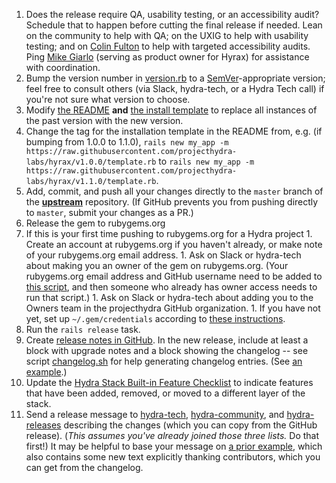 1. Does the release require QA, usability testing, or an accessibility audit? Schedule that to happen before cutting the final release if needed. Lean on the community to help with QA; on the UXIG to help with usability testing; and on [Colin Fulton](https://github.com/justcolin) to help with targeted accessibility audits. Ping [Mike Giarlo](https://github.com/mjgiarlo) (serving as product owner for Hyrax) for assistance with coordination.
1. Bump the version number in [version.rb](https://github.com/projecthydra-labs/hyrax/blob/master/lib/hyrax/version.rb) to a [SemVer](http://semver.org/)-appropriate version; feel free to consult others (via Slack, hydra-tech, or a Hydra Tech call) if you're not sure what version to choose.
1. Modify [the README](https://github.com/projecthydra-labs/hyrax/blob/master/README.md) **and** [the install template](https://github.com/projecthydra-labs/hyrax/blob/master/template.rb) to replace all instances of the past version with the new version.
1. Change the tag for the installation template in the README from, e.g. (if bumping from 1.0.0 to 1.1.0), `rails new my_app -m https://raw.githubusercontent.com/projecthydra-labs/hyrax/v1.0.0/template.rb` to `rails new my_app -m https://raw.githubusercontent.com/projecthydra-labs/hyrax/v1.1.0/template.rb`.
1. Add, commit, and push all your changes directly to the `master` branch of the **[upstream](https://github.com/projecthydra-labs/hyrax)** repository. (If GitHub prevents you from pushing directly to `master`, submit your changes as a PR.)
1. Release the gem to rubygems.org
  1. If this is your first time pushing to rubygems.org for a Hydra project
    1. Create an account at rubygems.org if you haven't already, or make note of your rubygems.org email address.
    1. Ask on Slack or hydra-tech about making you an owner of the gem on rubygems.org. (Your rubygems.org email address and GitHub username need to be added to [this script](https://github.com/projecthydra/hydra/blob/master/script/grant_revoke_gem_authority.rb#L19), and then someone who already has owner access needs to run that script.)
    1. Ask on Slack or hydra-tech about adding you to the Owners team in the projecthydra GitHub organization.
    1. If you have not yet, set up `~/.gem/credentials` according to [these instructions](https://rubygems.org/profile/edit).
  1.  Run the `rails release` task.
1. Create [release notes in GitHub](https://github.com/projecthydra-labs/hyrax/releases/new). In the new release, include at least a block with upgrade notes and a block showing the changelog -- see script [changelog.sh](https://github.com/projecthydra/hydra/blob/master/script/changelog.sh) for help generating changelog entries. (See [an example](https://github.com/projecthydra-labs/hyrax/releases/tag/v6.4.0).)
1. Update the [Hydra Stack Built-in Feature Checklist](https://wiki.duraspace.org/display/hydra/Built-in+Feature+Checklist) to indicate features that have been added, removed, or moved to a different layer of the stack.
1. Send a release message to [hydra-tech](mailto:hydra-tech@googlegroups.com), [hydra-community](mailto:hydra-community@googlegroups.com), and [hydra-releases](mailto:hydra-releases@googlegroups.com) describing the changes (which you can copy from the GitHub release). (*This assumes you've already joined those three lists.* Do that first!) It may be helpful to base your message on [a prior example](https://groups.google.com/forum/#!topic/hydra-releases/SvQAhtIgpqA), which also contains some new text explicitly thanking contributors, which you can get from the changelog.
